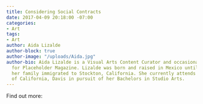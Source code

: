 ```yaml
---
title: Considering Social Contracts
date: 2017-04-09 20:18:00 -07:00
categories:
- Art
tags:
- Art
author: Aida Lizalde
author-block: true
author-image: "/uploads/Aida.jpg"
author-bio: Aida Lizalde is a Visual Arts Content Curator and occasional contributor
  for Placeholder Magazine. Lizalde was born and raised in Mexico until age 15, when
  her family immigrated to Stockton, California. She currently attends the University
  of California, Davis in pursuit of her Bachelors in Studio Arts.
---
```




Find out more: 
